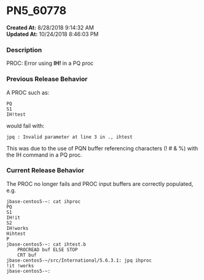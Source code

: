 # PN5_60778

**Created At:** 8/28/2018 9:14:32 AM  
**Updated At:** 10/24/2018 8:46:03 PM  


### Description

PROC: Error using **IH!** in a PQ proc



### Previous Release Behavior

A PROC such as:

```
PQ
S1
IH!test
```

would fail with:

```
jpq : Invalid parameter at line 3 in ., ihtest
```

This was due to the use of PQN buffer referencing characters (! # & %) with the IH command in a PQ proc.



### Current Release Behavior

The PROC no longer fails and PROC input buffers are correctly populated, e.g.

```
jbase-centos5-~: cat ihproc
PQ
S1
IH!it
S2
IH!works
Hihtest
P
jbase-centos5-~: cat ihtest.b
    PROCREAD buf ELSE STOP
    CRT buf
jbase-centos5-~/src/International/5.6.3.1: jpq ihproc
!it !works
jbase-centos5-~:
```
